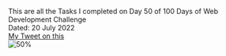 This are all the Tasks I completed on Day 50 of 100 Days of Web Development Challenge<br>
Dated: 20 July 2022<br>
[My Tweet on this](https://twitter.com/Saurav_Navdhare/status/1549631408460677122)<br>
![50%](https://progress-bar.dev/50)
